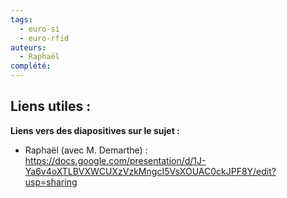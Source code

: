 ```yaml
---
tags:
  - euro-si
  - euro-rfid
auteurs:
  - Raphaël
complété:
---
```

**Liens utiles :**
- 

**Liens vers des diapositives sur le sujet :**
- Raphaël (avec M. Demarthe) : https://docs.google.com/presentation/d/1J-Ya6v4oXTLBVXWCUXzVzkMngcI5VsXOUAC0ckJPF8Y/edit?usp=sharing